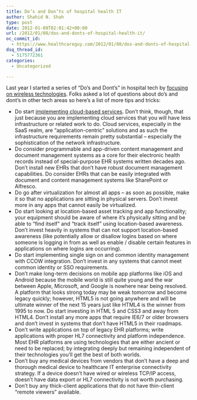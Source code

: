 ```yaml
---
title: Do’s and Don’ts of hospital health IT
author: Shahid N. Shah
type: post
date: 2012-01-09T02:01:42+00:00
url: /2012/01/08/dos-and-donts-of-hospital-health-it/
oc_commit_id:
  - https://www.healthcareguy.com/2012/01/08/dos-and-donts-of-hospital-health-it/1478770778
dsq_thread_id:
  - 5175772361
categories:
  - Uncategorized

---
```

Last year I started a series of “Do’s and Dont’s” in hospital tech by [focusing on wireless technologies][1]. Folks asked a lot of questions about do’s and dont’s in other tech areas so here’s a list of more tips and tricks:

  * Do start [implementing cloud-based services][2]. Don’t think, though, that just because you are implementing cloud services that you will have less infrastructure or related work to do. Cloud services, especially in the SaaS realm, are “application-centric” solutions and as such the infrastructure requirements remain pretty substantial – especially the sophistication of the network infrastructure.
  * Do consider programmable and app-driven content management and document management systems as a core for their electronic health records instead of special-purpose EHR systems written decades ago. Don’t install new EHRs that don’t have robust document management capabilities. Do consider EHRs that can be easily integrated with document and content management systems like SharePoint or Alfresco.
  * Do go after virtualization for almost all apps – as soon as possible, make it so that no applications are sitting in physical servers. Don’t invest more in any apps that cannot easily be virtualized.
  * Do start looking at location-based asset tracking and app functionality; your equipment should be aware of where it’s physically sitting and be able to “find itself” and “track itself” using location-based awareness. Don’t invest heavily in systems that can not support location-based awareness (like potentially allow or disallow logins based on where someone is logging in from as well as enable / disable certain features in applications on where logins are occurring).
  * Do start implementing single sign on and common identity management with CCOW integration. Don’t invest in any systems that cannot meet common identity or SSO requirements.
  * Don’t make long-term decisions on mobile app platforms like iOS and Android because the mobile world is still quite young and the war between Apple, Microsoft, and Google is nowhere near being resolved. A platform that looks strong today may be weak tomorrow and become legacy quickly; however, HTML5 is not going anywhere and will be ultimate winner of the next 15 years just like HTML4 is the winner from 1995 to now. Do start investing in HTML 5 and CSS3 and away from HTML4. Don’t install any more apps that require IE6/7 or older browsers and don’t invest in systems that don’t have HTML5 in their roadmaps.
  * Don’t write applications on top of legacy EHR platforms; write applications with proper HL7 connectivity and platform independence. Most EHR platforms are using technologies that are either ancient or need to be replaced; by integrating deeply but remaining independent of their technologies you’ll get the best of both worlds.
  * Don’t buy any medical devices from vendors that don’t have a deep and thorough medical device to healthcare IT enterprise connectivity strategy. If a device doesn’t have wired or wireless TCP/IP access, doesn’t have data export or HL7 connectivity is not worth purchasing.
  * Don’t buy any thick-client applications that do not have thin-client “remote viewers” available.

 [1]: http://www.draeger.us/Pages/Campaigns/advances-in-wireless-technologies-for-healthcare.aspx
 [2]: https://www.healthcareguy.com/2011/12/24/healthcare-cloud-definitions-should-be-based-on-nists-definitions/